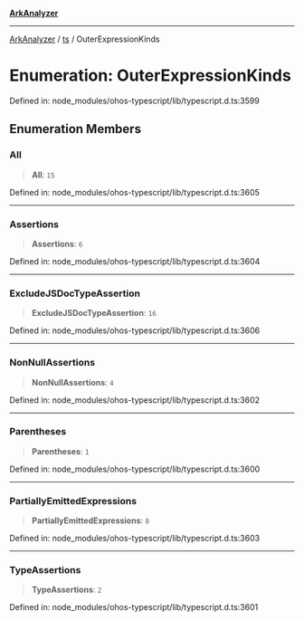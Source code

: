 [**ArkAnalyzer**](../../../../README.md)

***

[ArkAnalyzer](../../../../globals.md) / [ts](../README.md) / OuterExpressionKinds

# Enumeration: OuterExpressionKinds

Defined in: node\_modules/ohos-typescript/lib/typescript.d.ts:3599

## Enumeration Members

### All

> **All**: `15`

Defined in: node\_modules/ohos-typescript/lib/typescript.d.ts:3605

***

### Assertions

> **Assertions**: `6`

Defined in: node\_modules/ohos-typescript/lib/typescript.d.ts:3604

***

### ExcludeJSDocTypeAssertion

> **ExcludeJSDocTypeAssertion**: `16`

Defined in: node\_modules/ohos-typescript/lib/typescript.d.ts:3606

***

### NonNullAssertions

> **NonNullAssertions**: `4`

Defined in: node\_modules/ohos-typescript/lib/typescript.d.ts:3602

***

### Parentheses

> **Parentheses**: `1`

Defined in: node\_modules/ohos-typescript/lib/typescript.d.ts:3600

***

### PartiallyEmittedExpressions

> **PartiallyEmittedExpressions**: `8`

Defined in: node\_modules/ohos-typescript/lib/typescript.d.ts:3603

***

### TypeAssertions

> **TypeAssertions**: `2`

Defined in: node\_modules/ohos-typescript/lib/typescript.d.ts:3601
